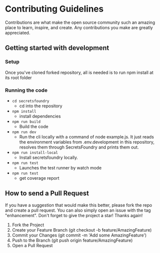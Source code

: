 # Contributing Guidelines

Contributions are what make the open source community such an amazing place to learn, inspire, and create. Any contributions you make are greatly appreciated.

## Getting started with development

### Setup

Once you've cloned forked repository, all is needed is to run npm install at its root folder

### Running the code

- `cd secretsfoundry`
  - cd into the repository
- `npm install`
  - install dependencies
- `npm run build`
  - Build the code
- `npm run dev`
  - Run the cli locally with a command of node example.js.
    It just reads the environment variables from .env.development
    in this repository, resolves them through SecretsFoundry and
    prints them out.
- `npm run install-local`
  - Install secretsfoundry locally.
- `npm run test`
  - Launches the test runner by watch mode
- `npm run test`
  - get coverage report

## How to send a Pull Request

If you have a suggestion that would make this better, please fork the repo and create a pull request. You can also simply open an issue with the tag "enhancement". Don't forget to give the project a star! Thanks again!

1. Fork the Project
2. Create your Feature Branch (git checkout -b feature/AmazingFeature)
3. Commit your Changes (git commit -m 'Add some AmazingFeature')
4. Push to the Branch (git push origin feature/AmazingFeature)
5. Open a Pull Request
